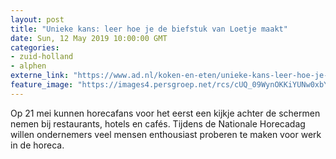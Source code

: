 ```yaml
---
layout: post
title: "Unieke kans: leer hoe je de biefstuk van Loetje maakt"
date: Sun, 12 May 2019 10:00:00 GMT
categories: 
- zuid-holland 
- alphen 
externe_link: "https://www.ad.nl/koken-en-eten/unieke-kans-leer-hoe-je-de-biefstuk-van-loetje-maakt~a290d840/"
feature_image: "https://images4.persgroep.net/rcs/cUQ_09WynOKKiYUNw0xbY2L_aGo/diocontent/147837233/_fitwidth/400/?appId=21791a8992982cd8da851550a453bd7f&quality=0.7"
---
```


Op 21 mei kunnen horecafans voor het eerst een kijkje achter de schermen nemen bij restaurants, hotels en cafés. Tijdens de Nationale Horecadag willen ondernemers veel mensen enthousiast proberen te maken voor werk in de horeca.

